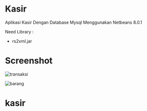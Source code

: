 # Kasir
 Aplikasi Kasir Dengan Database Mysql Menggunakan Netbeans 8.0.1

Need Library :
 - rs2xml.jar

# Screenshot

![transaksi](https://user-images.githubusercontent.com/33270746/69935077-6cf1e280-1506-11ea-94f9-9039322bf45c.png)

![barang](https://user-images.githubusercontent.com/33270746/69935078-6d8a7900-1506-11ea-8834-4d2e1c5ad44f.png)

# kasir
